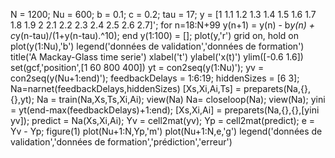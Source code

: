 N = 1200;
Nu = 600;
b = 0.1;
c = 0.2;
tau = 17;
y = [1 1.1 1.2 1.3 1.4 1.5 1.6 1.7 1.8 1.9 2 2.1 2.2 2.3 2.4 2.5 2.6 2.7]';
for n=18:N+99
 y(n+1) = y(n) - b*y(n) + c*y(n-tau)/(1+y(n-tau).^10);
end
y(1:100) = [];
plot(y,'r')
grid on, hold on
plot(y(1:Nu),'b')
legend('données de validation','données de formation')
title('A Mackay-Glass time serie')
xlabel('t')
ylabel('x(t)')
ylim([-0.6 1.6])
set(gcf,'position',[1 60 800 400])
yt = con2seq(y(1:Nu)');
yv = con2seq(y(Nu+1:end)');
feedbackDelays = 1:6:19;
hiddenSizes = [6 3];
Na=narnet(feedbackDelays,hiddenSizes)
[Xs,Xi,Ai,Ts] = preparets(Na,{},{},yt);
Na = train(Na,Xs,Ts,Xi,Ai);
view(Na)
Na= closeloop(Na);
view(Na);
yini = yt(end-max(feedbackDelays)+1:end);
[Xs,Xi,Ai] = preparets(Na,{},{},[yini yv]);
predict = Na(Xs,Xi,Ai);
Yv = cell2mat(yv);
Yp = cell2mat(predict);
e = Yv - Yp;
figure(1)
plot(Nu+1:N,Yp,'m')
plot(Nu+1:N,e,'g')
legend('données de validation','données de formation','prédiction','erreur')
